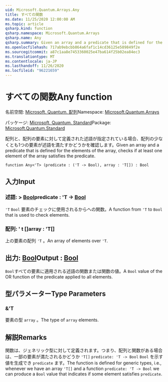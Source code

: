 ```yaml
---
uid: Microsoft.Quantum.Arrays.Any
title: すべての関数
ms.date: 11/25/2020 12:00:00 AM
ms.topic: article
qsharp.kind: function
qsharp.namespace: Microsoft.Quantum.Arrays
qsharp.name: Any
qsharp.summary: Given an array and a predicate that is defined for the elements of the array, checks if at least one element of the array satisfies the predicate.
ms.openlocfilehash: 717ab9ebcbb864a6faf1c14cd36125e589849f2e
ms.sourcegitcommit: a87c1aa8e7453360025e47ba614f25b02ea84ec3
ms.translationtype: MT
ms.contentlocale: ja-JP
ms.lasthandoff: 11/26/2020
ms.locfileid: "96221659"
---
```

# <a name="any-function"></a><span data-ttu-id="5bfb6-102">すべての関数</span><span class="sxs-lookup"><span data-stu-id="5bfb6-102">Any function</span></span>

<span data-ttu-id="5bfb6-103">名前空間: [Microsoft. Quantum. 配列](xref:Microsoft.Quantum.Arrays)</span><span class="sxs-lookup"><span data-stu-id="5bfb6-103">Namespace: [Microsoft.Quantum.Arrays](xref:Microsoft.Quantum.Arrays)</span></span>

<span data-ttu-id="5bfb6-104">パッケージ: [Microsoft. Quantum. Standard](https://nuget.org/packages/Microsoft.Quantum.Standard)</span><span class="sxs-lookup"><span data-stu-id="5bfb6-104">Package: [Microsoft.Quantum.Standard](https://nuget.org/packages/Microsoft.Quantum.Standard)</span></span>


<span data-ttu-id="5bfb6-105">配列と、配列の要素に対して定義された述語が指定されている場合、配列の少なくとも1つの要素が述語を満たすかどうかを確認します。</span><span class="sxs-lookup"><span data-stu-id="5bfb6-105">Given an array and a predicate that is defined for the elements of the array, checks if at least one element of the array satisfies the predicate.</span></span>

```qsharp
function Any<'T> (predicate : ('T -> Bool), array : 'T[]) : Bool
```


## <a name="input"></a><span data-ttu-id="5bfb6-106">入力</span><span class="sxs-lookup"><span data-stu-id="5bfb6-106">Input</span></span>

### <a name="predicate--t---bool"></a><span data-ttu-id="5bfb6-107">述語: > [Bool](xref:microsoft.quantum.lang-ref.bool)</span><span class="sxs-lookup"><span data-stu-id="5bfb6-107">predicate : 'T -> [Bool](xref:microsoft.quantum.lang-ref.bool)</span></span>

<span data-ttu-id="5bfb6-108">`'T` `Bool` 要素のチェックに使用されるからへの関数。</span><span class="sxs-lookup"><span data-stu-id="5bfb6-108">A function from `'T` to `Bool` that is used to check elements.</span></span>


### <a name="array--t"></a><span data-ttu-id="5bfb6-109">配列: ' t []</span><span class="sxs-lookup"><span data-stu-id="5bfb6-109">array : 'T[]</span></span>

<span data-ttu-id="5bfb6-110">上の要素の配列 `'T` 。</span><span class="sxs-lookup"><span data-stu-id="5bfb6-110">An array of elements over `'T`.</span></span>



## <a name="output--bool"></a><span data-ttu-id="5bfb6-111">出力: [Bool](xref:microsoft.quantum.lang-ref.bool)</span><span class="sxs-lookup"><span data-stu-id="5bfb6-111">Output : [Bool](xref:microsoft.quantum.lang-ref.bool)</span></span>

<span data-ttu-id="5bfb6-112">`Bool`すべての要素に適用される述語の関数または関数の値。</span><span class="sxs-lookup"><span data-stu-id="5bfb6-112">A `Bool` value of the OR function of the predicate applied to all elements.</span></span>

## <a name="type-parameters"></a><span data-ttu-id="5bfb6-113">型パラメーター</span><span class="sxs-lookup"><span data-stu-id="5bfb6-113">Type Parameters</span></span>

### <a name="t"></a><span data-ttu-id="5bfb6-114">&</span><span class="sxs-lookup"><span data-stu-id="5bfb6-114">'T</span></span>

<span data-ttu-id="5bfb6-115">要素の型 `array` 。</span><span class="sxs-lookup"><span data-stu-id="5bfb6-115">The type of `array` elements.</span></span>

## <a name="remarks"></a><span data-ttu-id="5bfb6-116">解説</span><span class="sxs-lookup"><span data-stu-id="5bfb6-116">Remarks</span></span>

<span data-ttu-id="5bfb6-117">関数は、ジェネリック型に対して定義されます。つまり、配列と関数がある場合は、一部の要素が満たされるかどうか `'T[]` `predicate: 'T -> Bool` `Bool` を示す値を生成でき `predicate` ます。</span><span class="sxs-lookup"><span data-stu-id="5bfb6-117">The function is defined for generic types, i.e., whenever we have an array `'T[]` and a function `predicate: 'T -> Bool` we can produce a `Bool` value that indicates if some element satisfies `predicate`.</span></span>